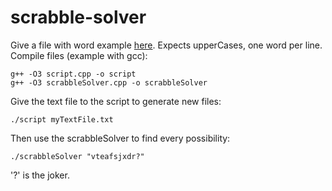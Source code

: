# scrabble-solver
Give a file with word example [here](https://github.com/Thecoolsim/French-Scrabble-ODS8). Expects upperCases, one word per line.
Compile files (example with gcc): 
```
g++ -O3 script.cpp -o script
g++ -O3 scrabbleSolver.cpp -o scrabbleSolver
```  
Give the text file to the script to generate new files:
```
./script myTextFile.txt
```
Then use the scrabbleSolver to find every possibility:
```
./scrabbleSolver "vteafsjxdr?"
```
'?' is the joker.
